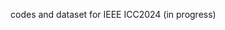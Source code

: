 
codes and dataset for IEEE ICC2024 (in progress)
<!--- just
## Prerequisites
Ubuntu 16.04 (or mac), Tensorflow v1.5.0 or higher, 
Python 3.5 or higher



## Train a model using additional physical layer traces:
* In `sim`, training set is in `cooked_traces`, validation set is in `cooked_test_traces`, run 
```
python3 multi_agent.py
```
  
* hyperparameters (line 15-18): 
  1. `LAYER` and `NEURON`: number of hidden layes and neurons, respectively.
  2. `SCHEME`: lower-layer information index (listed in `ENUM`), if `SCHEME` is empty, then it reduces to the baseline `pensieve`
  3. `EPOCHS`: Training epoches
  
## Test the model
* An example model is saved in ./model/`nn_model_layer={LAYER}_neuron={NEURON}_ep_{EPOCH}.ckpt`
* terminal run 
```
python3 rl_no_training.py SUBSET EPOCH BASE LAYER NEURON
```
  
  1. Change `SCHEME` based on the model in `rl_no_training.py`
  2. `SUBSET`: index of dataset (1-5)
  3. `BASE: folder name for the corresponding model 



## Acknowledgements

Thanks [pensieve](https://github.com/hongzimao/pensieve) for open-sourcing codes of RL for adaptive video streaming

 ---> 